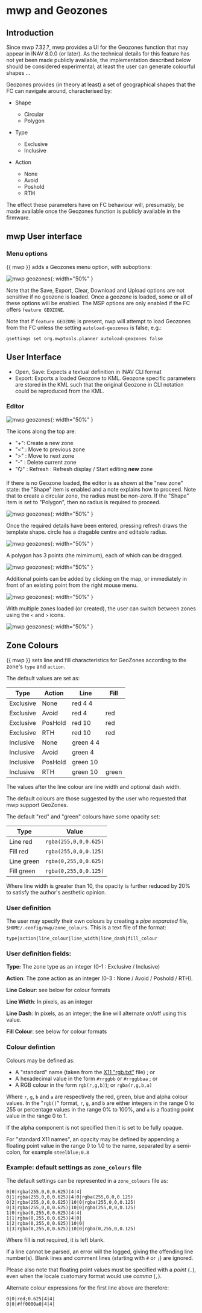 # mwp and Geozones

## Introduction

Since mwp 7.32.?, mwp provides a UI for the Geozones function that may appear in INAV 8.0.0 (or later). As the technical details for this feature has not yet been made publicly available, the implementation described below should be considered experimental; at least the user can generate colourful shapes ...

Geozones provides (in theory at least) a set of geographical shapes that the FC can navigate around, characterised by:

* Shape
    - Circular
    - Polygon

* Type
    - Exclusive
    - Inclusive

* Action
    - None
    - Avoid
    - Poshold
    - RTH

The effect these parameters have on FC behaviour will, presumably, be made available once the Geozones function is publicly available in the firmware.

## mwp User interface

### Menu options

{{ mwp }} adds a Geozones menu option, with suboptions:

![mwp geozones](images/geozones_00.png){: width="50%" }

Note that the Save, Export, Clear, Download and Upload  options are not sensitive if no geozone is loaded. Once a geozone is loaded, some or all of these options will be enabled. The MSP options are only enabled if the FC offers `feature GEOZONE`.

Note that if `feature GEOZONE` is present, nwp will attempt to load Geozones from the FC unless the setting `autoload-geozones` is false, e.g.:

    gsettings set org.mwptools.planner autoload-geozones false


## User Interface

* Open, Save: Expects a textual definition in INAV CLI format
* Export: Exports a loaded Geozone to KML. Geozone specific parameters are stored in the KML such that the original Geozone in CLI notation could be reproduced from the KML.

### Editor

![mwp geozones](images/geozones_01.png){: width="50%" }

The icons along the top are:

* "+": Create a new zone
* "<" : Move to previous zone
* ">" : Move to next zone
* "-" : Delete current zone
* "🗘" : Refresh : Refresh display / Start editing **new** zone

If there is no Geozone loaded, the editor is as shown at the "new zone" state: the "Shape" item is enabled and a note explains how to proceed. Note that to create a circular zone, the radius must be non-zero. If the "Shape" item is set to "Polygon", then no radius is required to proceed.

![mwp geozones](images/geozones_02.png){: width="50%" }

Once the required details have been entered, pressing refresh draws the template shape. circle has a dragable centre and editable radius.

![mwp geozones](images/geozones_03.png){: width="50%" }

A polygon has 3 points (the mimimum), each of which can be dragged.

![mwp geozones](images/geozones_04.png){: width="50%" }

Additional points can be added by clicking on the map, or immediately in front of an existing point from the right mouse menu.

![mwp geozones](images/geozones_05.png){: width="50%" }

With multiple zones loaded (or created), the user can switch between zones using the `<` and `>` icons.

![mwp geozones](images/geozones_06.png){: width="50%" }

## Zone Colours

{{ mwp }} sets line and fill characteristics for GeoZones according to the zone's `type` and `action`.

The default values are set as:

| Type      |  Action  | Line      | Fill     |
| ----------| ---------| ----------| -------- |
| Exclusive |  None    | red 4 4   |          |
| Exclusive |  Avoid   | red 4     | red      |
| Exclusive |  PosHold | red 10    | red      |
| Exclusive |  RTH     | red 10    | red      |
| Inclusive |  None    | green 4 4 |          |
| Inclusive |  Avoid   | green 4   |          |
| Inclusive |  PosHold | green 10  |          |
| Inclusive |  RTH     | green 10  | green    |

The values after the line colour are line width and optional dash width.

The default colours are those suggested by the user who requested that mwp support GeoZones.

The default "red" and "green" colours have some opacity set:

| Type | Value |
| ---- | ----- |
| Line red | `rgba(255,0,0,0.625)` |
| Fill red | `rgba(255,0,0,0.125)` |
| Line green | `rgba(0,255,0,0.625)` |
| Fill green | `rgba(0,255,0,0.125)` |

Where line width is greater than 10, the opacity is further reduced by 20% to satisfy the author's aesthetic opinion.

### User definition

The user may specify their own colours by creating a _pipe separated_ file, `$HOME/.config/mwp/zone_colours`. This is a text file of the format:

    type|action|line_colour|line_width|line_dash|fill_colour

### User definition fields:

**Type:** The zone type as an integer (0-1 : Exclusive / Inclusive)

**Action**: The zone action as an integer (0-3 :  None / Avoid / Poshold / RTH).

**Line Colour**: see below for colour formats

**Line Width**: In pixels, as an integer

**Line Dash**: In pixels, as an integer; the line will alternate on/off using this value.

**Fill Colour**: see below for colour formats

### Colour defintion

Colours may be defined as:

* A "standard" name (taken from the [X11 "rgb.txt"](https://en.wikipedia.org/wiki/X11_color_names) file) ; or
* A hexadecimal value in the form `#rrggbb` or `#rrggbbaa` ; or
* A RGB colour in the form `rgb(r,g,b)`); or `rgba(r,g,b,a)`

Where `r`, `g`, `b` and `a` are respectively the red, green, blue and alpha colour values. In the "`rgb()`" format, `r`, `g`, and `b` are either integers in the range 0 to 255 or percentage values in the range 0% to 100%, and `a` is a floating point value in the range 0 to 1.

If the alpha component is not specified then it is set to be fully opaque.

For "standard X11 names", an opacity may be defined by appending a floating point value in the range 0 to 1.0 to the name, separated by a semi-colon, for example `steelblue;0.8`

### Example: default settings as `zone_colours` file

The default settings can be represented in a `zone_colours` file as:

    0|0|rgba(255,0,0,0.625)|4|4|
    0|1|rgba(255,0,0,0.625)|4|0|rgba(255,0,0,0.125)
	0|2|rgba(255,0,0,0.625)|10|0|rgba(255,0,0,0.125)
	0|3|rgba(255,0,0,0.625)|10|0|rgba(255,0,0,0.125)
	1|0|rgba(0,255,0,0.625)|4|4|
	1|1|rgba(0,255,0,0.625)|4|0|
	1|2|rgba(0,255,0,0.625)|10|0|
	1|3|rgba(0,255,0,0.625)|10|0|rgba(0,255,0,0.125)

Where fill is not required, it is left blank.

If a line cannot be parsed, an error will the logged, giving the offending line number(s).
Blank lines and comment lines (starting with `#` or `;`) are ignored.

Please also note that floating point values must be specified with a _point_ (`.`), even when the locale customary format would use _comma_ (`,`).

Alternate colour expressions for the first line above are therefore:

    0|0|red;0.625|4|4|
    0|0|#ff0000a0|4|4|
